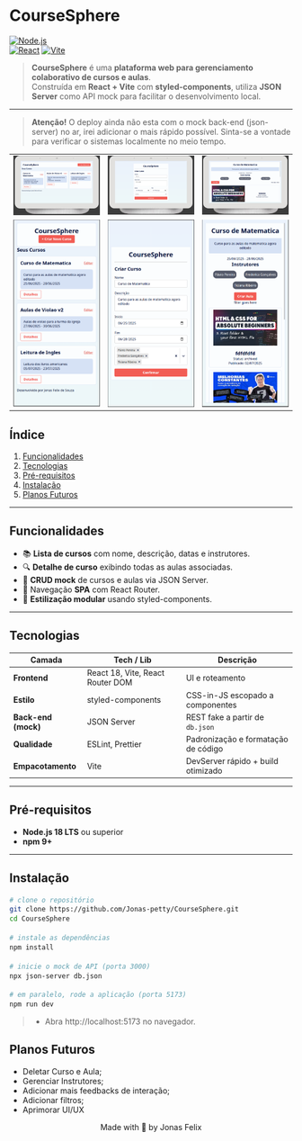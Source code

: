 # CourseSphere

[![Node.js](https://img.shields.io/badge/Node.js-%3E=18.x-green?logo=node.js)](https://nodejs.org/)  
[![React](https://img.shields.io/badge/React-18.x-blue?logo=react)](https://react.dev/)
[![Vite](https://img.shields.io/badge/Bundler-Vite-purple?logo=vite)](https://vitejs.dev/)

> **CourseSphere** é uma **plataforma web para gerenciamento colaborativo de cursos e aulas**.  
> Construída em **React + Vite** com **styled-components**, utiliza **JSON Server** como API mock para facilitar o desenvolvimento local.

---

> **Atenção!** O deploy ainda não esta com o mock back-end (json-server) no ar, irei adicionar o mais rápido possível. Sinta-se a vontade para verificar o sistemas localmente no meio tempo.

|                                                             |                                                             |                                                             |
| ----------------------------------------------------------- | ----------------------------------------------------------- | ----------------------------------------------------------- |
| <img src="./src/assets/Screenshot_2025-06-26_19-18-22.png"> | <img src="./src/assets/Screenshot_2025-06-26_19-18-54.png"> | <img src="./src/assets/Screenshot_2025-06-26_19-19-26.png"> |
| <img src="./src/assets/Screenshot_2025-06-26_19-20-01.png"> | <img src="./src/assets/Screenshot_2025-06-26_19-20-29.png"> | <img src="./src/assets/Screenshot_2025-06-26_19-21-04.png"> |

## Índice

1. [Funcionalidades](#funcionalidades)
2. [Tecnologias](#tecnologias)
3. [Pré-requisitos](#pré-requisitos)
4. [Instalação](#instalação)
5. [Planos Futuros](#planos-futuros)

---

## Funcionalidades

-   📚 **Lista de cursos** com nome, descrição, datas e instrutores.
-   🔍 **Detalhe de curso** exibindo todas as aulas associadas.
-   📝 **CRUD mock** de cursos e aulas via JSON Server.
-   🔄 Navegação **SPA** com React Router.
-   🎨 **Estilização modular** usando styled-components.

---

## Tecnologias

| Camada              | Tech / Lib                       | Descrição                           |
| ------------------- | -------------------------------- | ----------------------------------- |
| **Frontend**        | React 18, Vite, React Router DOM | UI e roteamento                     |
| **Estilo**          | styled-components                | CSS-in-JS escopado a componentes    |
| **Back-end (mock)** | JSON Server                      | REST fake a partir de `db.json`     |
| **Qualidade**       | ESLint, Prettier                 | Padronização e formatação de código |
| **Empacotamento**   | Vite                             | DevServer rápido + build otimizado  |

---

## Pré-requisitos

-   **Node.js 18 LTS** ou superior
-   **npm 9+**

---

## Instalação

```bash
# clone o repositório
git clone https://github.com/Jonas-petty/CourseSphere.git
cd CourseSphere

# instale as dependências
npm install

# inicie o mock de API (porta 3000)
npx json-server db.json

# em paralelo, rode a aplicação (porta 5173)
npm run dev
```

> -   Abra http://localhost:5173 no navegador.

## Planos Futuros

-   Deletar Curso e Aula;
-   Gerenciar Instrutores;
-   Adicionar mais feedbacks de interação;
-   Adicionar filtros;
-   Aprimorar UI/UX

<p align="center">Made with 💙 by Jonas Felix</p>
